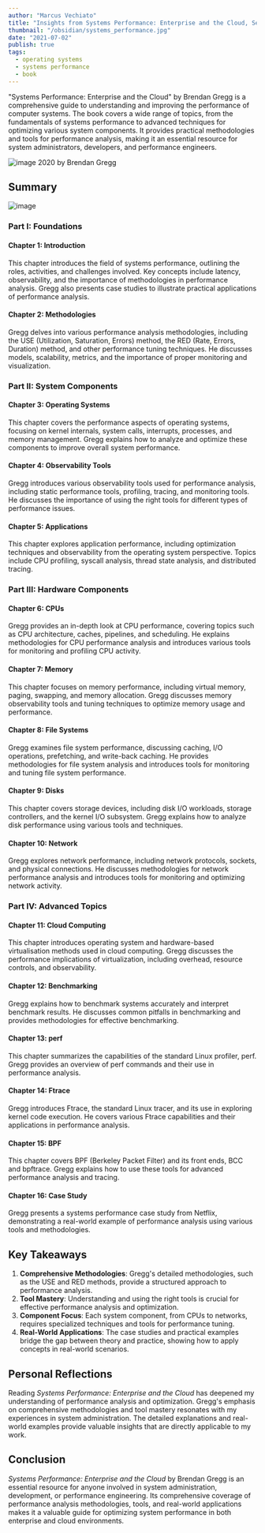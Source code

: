 ```yaml
---
author: "Marcus Vechiato"
title: "Insights from Systems Performance: Enterprise and the Cloud, Second Edition"
thumbnail: "/obsidian/systems_performance.jpg"
date: "2021-07-02"
publish: true
tags: 
  - operating systems
  - systems performance
  - book
--- 
```



"Systems Performance: Enterprise and the Cloud" by Brendan Gregg is a comprehensive guide to understanding and improving the performance of computer systems. The book covers a wide range of topics, from the fundamentals of systems performance to advanced techniques for optimizing various system components. It provides practical methodologies and tools for performance analysis, making it an essential resource for system administrators, developers, and performance engineers.

![image](/obsidian/systems_performance.jpg)
2020 by Brendan Gregg

## **Summary**
![image](/obsidian/mindmap_systems_performance.png)
### **Part I: Foundations**

#### **Chapter 1: Introduction**

This chapter introduces the field of systems performance, outlining the roles, activities, and challenges involved. Key concepts include latency, observability, and the importance of methodologies in performance analysis. Gregg also presents case studies to illustrate practical applications of performance analysis.

#### **Chapter 2: Methodologies**

Gregg delves into various performance analysis methodologies, including the USE (Utilization, Saturation, Errors) method, the RED (Rate, Errors, Duration) method, and other performance tuning techniques. He discusses models, scalability, metrics, and the importance of proper monitoring and visualization.

### **Part II: System Components**

#### **Chapter 3: Operating Systems**

This chapter covers the performance aspects of operating systems, focusing on kernel internals, system calls, interrupts, processes, and memory management. Gregg explains how to analyze and optimize these components to improve overall system performance.

#### **Chapter 4: Observability Tools**

Gregg introduces various observability tools used for performance analysis, including static performance tools, profiling, tracing, and monitoring tools. He discusses the importance of using the right tools for different types of performance issues.

#### **Chapter 5: Applications**

This chapter explores application performance, including optimization techniques and observability from the operating system perspective. Topics include CPU profiling, syscall analysis, thread state analysis, and distributed tracing.

### **Part III: Hardware Components**

#### **Chapter 6: CPUs**

Gregg provides an in-depth look at CPU performance, covering topics such as CPU architecture, caches, pipelines, and scheduling. He explains methodologies for CPU performance analysis and introduces various tools for monitoring and profiling CPU activity.

#### **Chapter 7: Memory**

This chapter focuses on memory performance, including virtual memory, paging, swapping, and memory allocation. Gregg discusses memory observability tools and tuning techniques to optimize memory usage and performance.

#### **Chapter 8: File Systems**

Gregg examines file system performance, discussing caching, I/O operations, prefetching, and write-back caching. He provides methodologies for file system analysis and introduces tools for monitoring and tuning file system performance.

#### **Chapter 9: Disks**

This chapter covers storage devices, including disk I/O workloads, storage controllers, and the kernel I/O subsystem. Gregg explains how to analyze disk performance using various tools and techniques.

#### **Chapter 10: Network**

Gregg explores network performance, including network protocols, sockets, and physical connections. He discusses methodologies for network performance analysis and introduces tools for monitoring and optimizing network activity.

### **Part IV: Advanced Topics**

#### **Chapter 11: Cloud Computing**

This chapter introduces operating system and hardware-based virtualisation methods used in cloud computing. Gregg discusses the performance implications of virtualization, including overhead, resource controls, and observability.

#### **Chapter 12: Benchmarking**

Gregg explains how to benchmark systems accurately and interpret benchmark results. He discusses common pitfalls in benchmarking and provides methodologies for effective benchmarking.

#### **Chapter 13: perf**

This chapter summarizes the capabilities of the standard Linux profiler, perf. Gregg provides an overview of perf commands and their use in performance analysis.

#### **Chapter 14: Ftrace**

Gregg introduces Ftrace, the standard Linux tracer, and its use in exploring kernel code execution. He covers various Ftrace capabilities and their applications in performance analysis.

#### **Chapter 15: BPF**

This chapter covers BPF (Berkeley Packet Filter) and its front ends, BCC and bpftrace. Gregg explains how to use these tools for advanced performance analysis and tracing.

#### **Chapter 16: Case Study**

Gregg presents a systems performance case study from Netflix, demonstrating a real-world example of performance analysis using various tools and methodologies.

## **Key Takeaways**

1. **Comprehensive Methodologies**: Gregg's detailed methodologies, such as the USE and RED methods, provide a structured approach to performance analysis.
2. **Tool Mastery**: Understanding and using the right tools is crucial for effective performance analysis and optimization.
3. **Component Focus**: Each system component, from CPUs to networks, requires specialized techniques and tools for performance tuning.
4. **Real-World Applications**: The case studies and practical examples bridge the gap between theory and practice, showing how to apply concepts in real-world scenarios.

## **Personal Reflections**

Reading *Systems Performance: Enterprise and the Cloud* has deepened my understanding of performance analysis and optimization. Gregg's emphasis on comprehensive methodologies and tool mastery resonates with my experiences in system administration. The detailed explanations and real-world examples provide valuable insights that are directly applicable to my work.

## **Conclusion**

*Systems Performance: Enterprise and the Cloud* by Brendan Gregg is an essential resource for anyone involved in system administration, development, or performance engineering. Its comprehensive coverage of performance analysis methodologies, tools, and real-world applications makes it a valuable guide for optimizing system performance in both enterprise and cloud environments.
